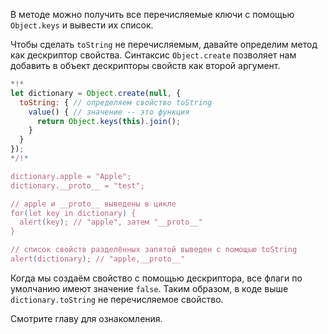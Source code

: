 
В методе можно получить все перечисляемые ключи с помощью `Object.keys` и вывести их список.

Чтобы сделать `toString` не перечисляемым, давайте определим метод как дескриптор свойства. Синтаксис `Object.create` позволяет нам добавить в объект дескрипторы свойств как второй аргумент.

```js run
*!*
let dictionary = Object.create(null, {
  toString: { // определяем свойство toString
    value() { // значение -- это функция
      return Object.keys(this).join();
    }
  }
});
*/!*

dictionary.apple = "Apple";
dictionary.__proto__ = "test";

// apple и __proto__ выведены в цикле
for(let key in dictionary) {
  alert(key); // "apple", затем "__proto__"
}  

// список свойств разделённых запятой выведен с помощью toString
alert(dictionary); // "apple,__proto__"
```

Когда мы создаём свойство с помощью дескриптора, все флаги по умолчанию имеют значение `false`. Таким образом, в коде выше `dictionary.toString` не перечисляемое свойство.

Смотрите главу [](info:property-descriptors) для ознакомления.
